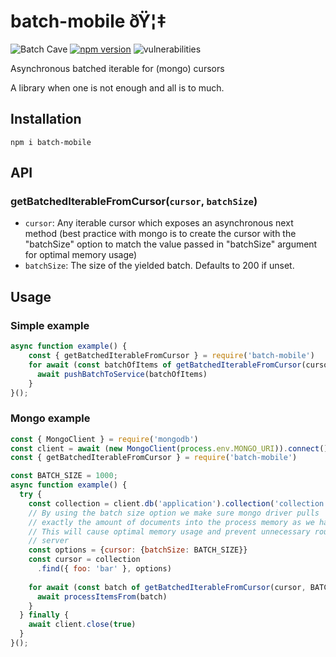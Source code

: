 # batch-mobile ðŸ¦‡

![Batch Cave](https://github.com/maximilian-krauss/batch-mobile/workflows/Batch%20Cave/badge.svg?branch=master) [![npm version](https://badge.fury.io/js/batch-mobile.svg)](https://badge.fury.io/js/batch-mobile) ![vulnerabilities](https://snyk.io/test/github/maximilian-krauss/batch-mobile/badge.svg?targetFile=package.json)

Asynchronous batched iterable for (mongo) cursors

A library when one is not enough and all is to much.

## Installation

`npm i batch-mobile`

## API

### getBatchedIterableFromCursor(`cursor`, `batchSize`)

* `cursor`: Any iterable cursor which exposes an asynchronous next method 
(best practice with mongo is to create the cursor with the "batchSize" option to
match the value passed in "batchSize" argument for optimal memory usage)
* `batchSize`: The size of the yielded batch. Defaults to 200 if unset.

## Usage

### Simple example

```js
async function example() {
    const { getBatchedIterableFromCursor } = require('batch-mobile')
    for await (const batchOfItems of getBatchedIterableFromCursor(cursor)) {
      await pushBatchToService(batchOfItems)
    }
}();
```

### Mongo example

```js
const { MongoClient } = require('mongodb')
const client = await (new MongoClient(process.env.MONGO_URI)).connect()
const { getBatchedIterableFromCursor } = require('batch-mobile')

const BATCH_SIZE = 1000;
async function example() {
  try {
    const collection = client.db('application').collection('collection')
    // By using the batch size option we make sure mongo driver pulls
    // exactly the amount of documents into the process memory as we handle them.
    // This will cause optimal memory usage and prevent unnecessary round trips to the mongo
    // server
    const options = {cursor: {batchSize: BATCH_SIZE}}
    const cursor = collection
      .find({ foo: 'bar' }, options)
  
    for await (const batch of getBatchedIterableFromCursor(cursor, BATCH_SIZE)) {
      await processItemsFrom(batch)
    }
  } finally {
    await client.close(true)
  }
}();
```
